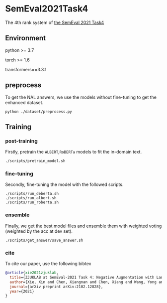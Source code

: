 # SemEval2021Task4

The 4th rank system of [the SemEval 2021 Task4](https://competitions.codalab.org/competitions/26153)

## Environment

python >= 3.7

torch >= 1.6

transformers==3.3.1

## preprocess

To get the NAL answers, we use the models without fine-tuning to get the enhanced dataset.

```shell
python ./dataset/preprocess.py
```

## Training

### post-training

Firstly, pretrain the `ALBERT`,`RoBERTa` models to fit the in-domain text.

```sh
./scripts/pretrain_model.sh
```

### fine-tuning

Secondly, fine-tuning the model with the followed scripts.

```shell
./scripts/run_deberta.sh
./scripts/run_albert.sh
./scripts/run_roberta.sh
```

### ensemble

Finally, we get the best model files and ensemble them with weighted voting (weighted by the acc at dev set).

```shell
./scripts/get_answer/save_answer.sh
```


### cite

To cite our paper, use the following bibtex

```bibtex
@article{xie2021zjuklab,
  title={ZJUKLAB at SemEval-2021 Task 4: Negative Augmentation with Language Model for Reading Comprehension of Abstract Meaning},
  author={Xie, Xin and Chen, Xiangnan and Chen, Xiang and Wang, Yong and Zhang, Ningyu and Deng, Shumin and Chen, Huajun},
  journal={arXiv preprint arXiv:2102.12828},
  year={2021}
}
```

